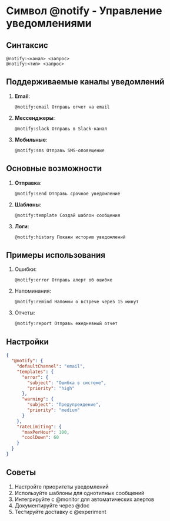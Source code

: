 # Символ @notify - Управление уведомлениями

## Синтаксис
```
@notify:<канал> <запрос>
@notify:<тип> <запрос>
```

## Поддерживаемые каналы уведомлений
1. **Email**:
   ```cursor
   @notify:email Отправь отчет на email
   ```

2. **Мессенджеры**:
   ```cursor
   @notify:slack Отправь в Slack-канал
   ```

3. **Мобильные**:
   ```cursor
   @notify:sms Отправь SMS-оповещение
   ```

## Основные возможности
1. **Отправка**:
   ```cursor
   @notify:send Отправь срочное уведомление
   ```

2. **Шаблоны**:
   ```cursor
   @notify:template Создай шаблон сообщения
   ```

3. **Логи**:
   ```cursor
   @notify:history Покажи историю уведомлений
   ```

## Примеры использования
1. Ошибки:
   ```cursor
   @notify:error Отправь алерт об ошибке
   ```

2. Напоминания:
   ```cursor
   @notify:remind Напомни о встрече через 15 минут
   ```

3. Отчеты:
   ```cursor
   @notify:report Отправь ежедневный отчет
   ```

## Настройки
```json
{
  "@notify": {
    "defaultChannel": "email",
    "templates": {
      "error": {
        "subject": "Ошибка в системе",
        "priority": "high"
      },
      "warning": {
        "subject": "Предупреждение",
        "priority": "medium"
      }
    },
    "rateLimiting": {
      "maxPerHour": 100,
      "coolDown": 60
    }
  }
}
```

## Советы
1. Настройте приоритеты уведомлений
2. Используйте шаблоны для однотипных сообщений
3. Интегрируйте с @monitor для автоматических алертов
4. Документируйте через @doc
5. Тестируйте доставку с @experiment